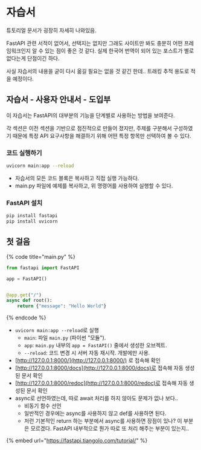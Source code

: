 # 자습서

튜토리얼 문서가 굉장히 자세히 나와있음.

FastAPI 관련 서적이 없어서, 선택지는 없지만 그래도 사이트만 봐도 충분히 어떤 프레임워크인지 알 수 있는 점이 좋은 것 같다. 실제 한국어 번역이 되어 있는 포스트가 별로 없다는게 단점이긴 하다.

사실 자습서의 내용을 굳이 다시 옮길 필요는 없을 것 같긴 한데.. 트래킹 추적 용도로 적을 예정이다.

## 자습서 - 사용자 안내서 - 도입부

이 자습서는 FastAPI의 대부분의 기능을 단계별로 사용하는 방법을 보여준다.

각 섹션은 이전 섹션을 기반으로 점진적으로 만들어 졌지만, 주제를 구분해서 구성하였기 때문에 특정 API 요구사항을 해결하기 위해 어떤 특정 항목만 선택하여 볼 수 있다.

### 코드 실행하기

```bash
uvicorn main:app --reload
```

* 자습서의 모든 코드 블록은 복사하고 직접 실행 가능하다.
* main.py 파일에 예제를 복사하고, 위 명령어를 사용하여 실행할 수 있다.

### FastAPI 설치

```bash
pip install fastapi
pip install uvicorn
```

## 첫 걸음

{% code title="main.py" %}
```python
from fastapi import FastAPI

app = FastAPI()


@app.get("/")
async def root():
    return {"message": "Hello World"}
```
{% endcode %}

* `uvicorn main:app --reload`로 실행
  * `main`: 파일 `main.py` \(파이썬 "모듈"\).
  * `app`: `main.py` 내부의 `app = FastAPI()` 줄에서 생성한 오브젝트.
  * `--reload`: 코드 변경 시 서버 자동 재시작. 개발에만 사용.
* [http://127.0.0.1:8000/](http://127.0.0.1:8000/) 로 접속해 확인
* [http://127.0.0.1:8000/docs](http://127.0.0.1:8000/docs)로 접속해 자동 생성된 문서 확인
* [http://127.0.0.1:8000/redoc](http://127.0.0.1:8000/redoc)로 접속해 자동 생성된 문서 확인
* async로 선언하였는데, 따로 await 처리를 하지 않아도 문제가 없나 보다..
  * 비동기 함수 선언
  * 일반적인 경우에는 async를 사용하지 않고 def를 사용하면 된다.
  * 저런 기본적인 return 하는 부분에서 async를 사용하면 장점이 있나? 이 부분은 모르겠다. FastAPI 내부적으로 뭔가 따로 또 처리 해주는 부분이 있는지..

{% embed url="https://fastapi.tiangolo.com/tutorial/" %}



